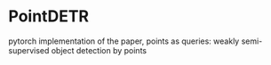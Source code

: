 # PointDETR
pytorch implementation of the paper, points as queries: weakly semi-supervised object detection by points
